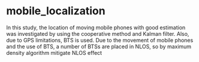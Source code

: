 # mobile_localization
In this study, the location of moving mobile phones with good estimation was investigated by using the cooperative method and Kalman filter. Also, due to GPS limitations, BTS is used. Due to the movement of mobile phones and the use of BTS, a number of BTSs are placed in NLOS, so by maximum density algorithm mitigate NLOS effect
